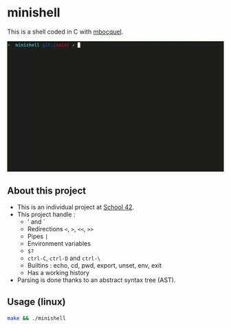 # minishell

This is a shell coded in C with [mbocquel](https://github.com/mbocquel).

![Alt Text](./readme/minishell.webp)

## About this project
- This is an individual project at [School 42](https://42.fr/en/homepage/).
- This project handle :
    * ’ and `
    * Redirections `<`, `>`, `<<`, `>>`
    * Pipes `|`
    * Environment variables
    * `$?`
    * `ctrl-C`, `ctrl-D` and `ctrl-\`
    * Builtins : echo, cd, pwd, export, unset, env, exit
    * Has a working history
- Parsing is done thanks to an abstract syntax tree (AST).

## Usage (linux)

```bash
make && ./minishell
```


